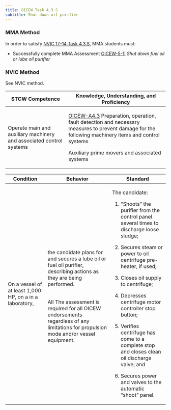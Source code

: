 ```yaml
---
title: OICEW Task 4.3.S 
subtitle: Shut down oil purifier
---
```



### MMA Method

In order to satisfy  [NVIC 17-14  Task  4.3.S](/stcw23/assets/images/nvic-17-14.pdf), MMA students must:

* Successfully complete MMA Assessment  [OICEW-5-1I](OICEW-5-1I) *Shut down fuel oil or lube oil purifier*


### NVIC Method

<a onclick="togglevisibility('nvic_methods')" >See NVIC method.</a>

<div id='nvic_methods' class='hide'>

<table>
<thead>
<tr>
<th class='forty'> STCW Competence </th>
<th class='sixty'> Knowledge, Understanding, and Proficiency </th>
</tr>
</thead>




<tbody>
<tr><td markdown='1'>

Operate main and auxiliary machinery and associated control systems

</td><td markdown='1'>

[OICEW-A4.3](../../tables/31.html#OICEW-A4.3) Preparation, operation, fault detection and necessary measures to prevent damage for the following machinery items and control systems 

Auxiliary prime movers and associated systems

</td></tr>


</tbody>
</table>


<table>
<thead>
<tr><th class='twenty'>  Condition </th><th class='twenty'> Behavior </th><th  class='sixty'>Standard </th></tr>
</thead>
<tbody >



<tr><td markdown='1'>

On a vessel of at least 1,000 HP, on a in a laboratory,

</td><td markdown='1'>

the candidate plans for and secures a lube oil or fuel oil purifier, describing actions as they are being performed.

<br>

<div class="tooltip">All
<span class="tooltiptext">
The assessment is required for all OICEW endorsements regardless of any limitations for propulsion mode and/or vessel equipment.
</span>
</div>


</td><td markdown='1'>

The candidate:

1. “Shoots” the purifier from the control panel several times to discharge loose sludge;

2. Secures steam or power to oil centrifuge pre-heater, if used;

3. Closes oil supply to centrifuge;

4. Depresses centrifuge motor controller stop button;

5. Verifies centrifuge has come to a complete stop and closes clean oil discharge valve; and

6. Secures power and valves to the automatic “shoot” panel.

</td></tr>
</tbody>
</table>
</div>
